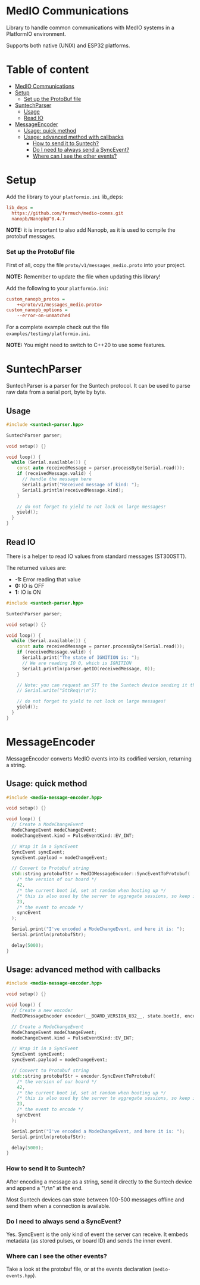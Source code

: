 # MedIO Communications

Library to handle common communications with MedIO systems in a PlatformIO environment.

Supports both native (UNIX) and ESP32 platforms.

# Table of content

-   [MedIO Communications](#medio-communications)
-   [Setup](#setup)
    -   [Set up the ProtoBuf file](#set-up-the-protobuf-file)
-   [SuntechParser](#suntechparser)
    -   [Usage](#usage)
    -   [Read IO](#read-io)
-   [MessageEncoder](#messageencoder)
    -   [Usage: quick method](#usage-quick-method)
    -   [Usage: advanced method with
        callbacks](#usage-advanced-method-with-callbacks)
        -   [How to send it to Suntech?](#how-to-send-it-to-suntech)
        -   [Do I need to always send a
            SyncEvent?](#do-i-need-to-always-send-a-syncevent)
        -   [Where can I see the other
            events?](#where-can-i-see-the-other-events)

# Setup

Add the library to your `platformio.ini` lib_deps:

```ini
lib_deps =
  https://github.com/fermuch/medio-comms.git
  nanopb/Nanopb@^0.4.7
```

**NOTE:** it is important to also add Nanopb, as it is used to compile the protobuf messages.

### Set up the ProtoBuf file

First of all, copy the file `proto/v1/messages_medio.proto` into your project.

**NOTE:** Remember to update the file when updating this library!

Add the following to your `platformio.ini`:

```ini
custom_nanopb_protos =
	+<proto/v1/messages_medio.proto>
custom_nanopb_options =
	--error-on-unmatched
```

For a complete example check out the file `examples/testing/platformio.ini`.

**NOTE:** You might need to switch to C++20 to use some features.

# SuntechParser

SuntechParser is a parser for the Suntech protocol. It can be used to parse raw data from a serial port, byte by byte.

## Usage

```c++
#include <suntech-parser.hpp>

SuntechParser parser;

void setup() {}

void loop() {
  while (Serial.available()) {
    const auto receivedMessage = parser.processByte(Serial.read());
    if (receivedMessage.valid) {
      // handle the message here
      Serial1.print("Received message of kind: ");
      Serial1.println(receivedMessage.kind);
    }

    // do not forget to yield to not lock on large messages!
    yield();
  }
}
```

## Read IO

There is a helper to read IO values from standard messages (ST300STT).

The returned values are:

* **-1:** Error reading that value
* **0:** IO is OFF
* **1:** IO is ON

```c++
#include <suntech-parser.hpp>

SuntechParser parser;

void setup() {}

void loop() {
  while (Serial.available()) {
    const auto receivedMessage = parser.processByte(Serial.read());
    if (receivedMessage.valid) {
      Serial1.print("The state of IGNITION is: ");
      // We are reading IO 0, which is IGNITION
      Serial1.println(parser.getIO(receivedMessage, 0));
    }

    // Note: you can request an STT to the Suntech device sending it the following message:
    // Serial.write("SttReq\r\n");

    // do not forget to yield to not lock on large messages!
    yield();
  }
}
```

# MessageEncoder

MessageEncoder converts MedIO events into its codified version, returning a string.

## Usage: quick method

```C++
#include <medio-message-encoder.hpp>

void setup() {}

void loop() {
  // Create a ModeChangeEvent
  ModeChangeEvent modeChangeEvent;
  modeChangeEvent.kind = PulseEventKind::EV_INT;

  // Wrap it in a SyncEvent
  SyncEvent syncEvent;
  syncEvent.payload = modeChangeEvent;

  // Convert to Protobuf string
  std::string protobufStr = MedIOMessageEncoder::SyncEventToProtobuf(
    /* the version of our board */
    42,
    /* the current boot id, set at random when booting up */
    /* this is also used by the server to aggregate sessions, so keep it the same if the board did not restart! */
    23,
    /* the event to encode */
    syncEvent
  );

  Serial.print("I've encoded a ModeChangeEvent, and here it is: ");
  Serial.println(protobufStr);

  delay(5000);
}
```

## Usage: advanced method with callbacks

```C++
#include <medio-message-encoder.hpp>

void setup() {}

void loop() {
  // Create a new encoder
  MedIOMessageEncoder encoder(__BOARD_VERSION_U32__, state.bootId, encode_counters, encode_stored_counters, encode_stored_pulses);

  // Create a ModeChangeEvent
  ModeChangeEvent modeChangeEvent;
  modeChangeEvent.kind = PulseEventKind::EV_INT;

  // Wrap it in a SyncEvent
  SyncEvent syncEvent;
  syncEvent.payload = modeChangeEvent;

  // Convert to Protobuf string
  std::string protobufStr = encoder.SyncEventToProtobuf(
    /* the version of our board */
    42,
    /* the current boot id, set at random when booting up */
    /* this is also used by the server to aggregate sessions, so keep it the same if the board did not restart! */
    23,
    /* the event to encode */
    syncEvent
  );

  Serial.print("I've encoded a ModeChangeEvent, and here it is: ");
  Serial.println(protobufStr);

  delay(5000);
}
```

### How to send it to Suntech?

After encoding a message as a string, send it directly to the Suntech device and append a "\r\n" at the end.

Most Suntech devices can store between 100-500 messages offline and send them when a connection is available.

### Do I need to always send a SyncEvent?

Yes. SyncEvent is the only kind of event the server can receive. It embeds metadata (as stored pulses, or board ID)
and sends the inner event.

### Where can I see the other events?

Take a look at the protobuf file, or at the events declaration (`medio-events.hpp`).